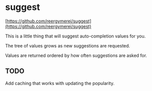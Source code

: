 # suggest

[https://github.com/reergymerej/suggest](https://github.com/reergymerej/suggest)

This is a little thing that will suggest auto-completion values for you.

The tree of values grows as new suggestions are requested.

Values are returned ordered by how often suggestions are asked for.

## TODO
Add caching that works with updating the popularity.
